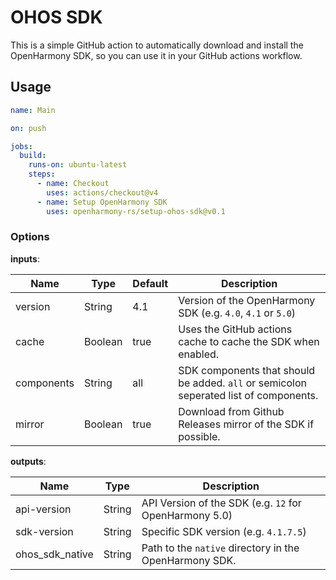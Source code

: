 # OHOS SDK

This is a simple GitHub action to automatically download and install the OpenHarmony SDK,
so you can use it in your GitHub actions workflow.

## Usage

```yaml
name: Main

on: push

jobs:
  build:
    runs-on: ubuntu-latest
    steps:
      - name: Checkout
        uses: actions/checkout@v4
      - name: Setup OpenHarmony SDK
        uses: openharmony-rs/setup-ohos-sdk@v0.1
```

### Options

**inputs**:

| Name       | Type    | Default | Description                                                                                                                |
|------------|---------|---------|----------------------------------------------------------------------------------------------------------------------------|
| version    | String  | 4.1     | Version of the OpenHarmony SDK (e.g. `4.0`, `4.1` or `5.0`)                                                                |
| cache      | Boolean | true    | Uses the GitHub actions cache to cache the SDK when enabled.                                                               |
| components | String  | all     | SDK components that should be added. `all` or semicolon seperated list of components.                                      |
| mirror     | Boolean | true    | Download from Github Releases mirror of the SDK if possible.                                                               |

**outputs**:


| Name            | Type   | Description                                            |
|-----------------|--------|--------------------------------------------------------|
| api-version     | String | API Version of the SDK (e.g. `12` for OpenHarmony 5.0) |
| sdk-version     | String | Specific SDK version (e.g. `4.1.7.5`)                  |
| ohos_sdk_native | String | Path to the `native` directory in the OpenHarmony SDK. |
